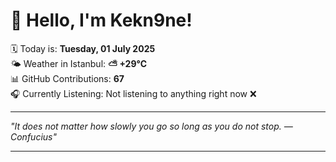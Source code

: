 # 👋 Hello, I'm Kekn9ne!

🗓️ Today is: **Tuesday, 01 July 2025**  
🌤️ Weather in Istanbul: **⛅️  +29°C**  
📊 GitHub Contributions: **67**  
🎧 Currently Listening: Not listening to anything right now ❌

---

_"It does not matter how slowly you go so long as you do not stop. — *Confucius*"_

---
